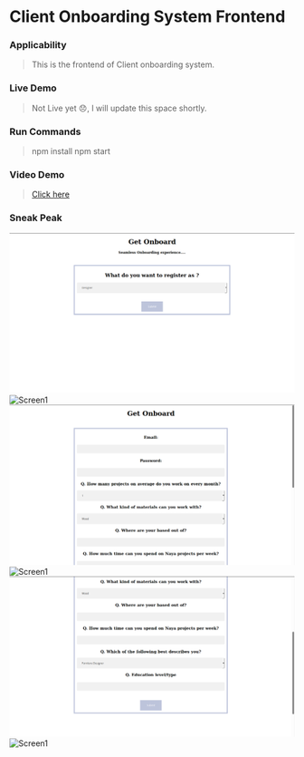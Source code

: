 # Client Onboarding System Frontend

### Applicability 
>This is the frontend of Client onboarding system.

### Live Demo
> Not Live yet  :disappointed:, I will update this space shortly.

### Run Commands
> npm install
npm start

### Video Demo
>[Click here ](https://youtu.be/87rsXwP0KwY)

### Sneak Peak

![Screen1](./demo/1.png)
![Screen1](./demo/2.png)
![Screen1](./demo/3.png)
![Screen1](./demo/4.png)
![Screen1](./demo/5.png)
![Screen1](./demo/6.png)
